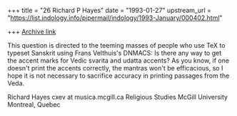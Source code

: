 +++
title = "26 Richard P Hayes"
date = "1993-01-27"
upstream_url = "https://list.indology.info/pipermail/indology/1993-January/000402.html"

+++
[Archive link](https://list.indology.info/pipermail/indology/1993-January/000402.html)

This question is directed to the teeming masses of people who use
TeX to typeset Sanskrit using Frans Velthuis's DNMACS: Is there any way
to get the accent marks for Vedic svarita and udatta accents? As you
know, if one doesn't print the accents correctly, the mantras won't be
efficacious, so I hope it is not necessary to sacrifice accuracy in
printing passages from the Veda.

Richard Hayes                                      cxev at musica.mcgill.ca
Religious Studies           McGill University           Montreal, Quebec




